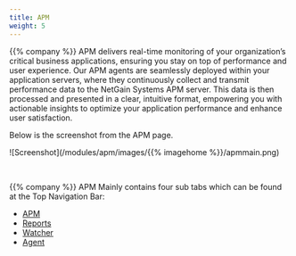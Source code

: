 ```yaml
---
title: APM
weight: 5
---
```


{{% company %}} APM delivers real-time monitoring of your organization’s critical business applications, ensuring you stay on top of performance and user experience. Our APM agents are seamlessly deployed within your application servers, where they continuously collect and transmit performance data to the NetGain Systems APM server. This data is then processed and presented in a clear, intuitive format, empowering you with actionable insights to optimize your application performance and enhance user satisfaction.

Below is the screenshot from the APM page.

![Screenshot](/modules/apm/images/{{% imagehome %}}/apmmain.png)

&nbsp;

{{% company %}} APM Mainly contains four sub tabs which can be found at the Top Navigation Bar:
* <a href="/modules/apm/apm">APM</a>
* <a href="/modules/apm/reports">Reports</a>
* <a href="/modules/apm/watcher">Watcher</a>
* <a href="/modules/apm/agent">Agent</a>




